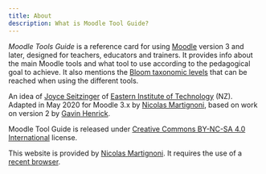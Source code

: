 ```yaml
---
title: About
description: What is Moodle Tool Guide?
---
```


_Moodle Tools Guide_ is a reference card for using [Moodle][moodle] version 3 and later, designed for teachers, educators and trainers. It provides info about the main Moodle tools and what tool to use according to the pedagogical goal to achieve. It also mentions the [Bloom taxonomic levels][bloom] that can be reached when using the different tools.

An idea of [Joyce Seitzinger](https://www.joyceseitzinger.com/) of [Eastern Institute of Technology](https://www.eit.ac.nz/) (NZ). Adapted in May 2020 for Moodle 3.x by [Nicolas Martignoni][nm], based on work on version 2 by [Gavin Henrick](https://www.brickfield.ie/about_us/).

Moodle Tool Guide is released under [Creative Commons BY-NC-SA 4.0 International][cc] license.

This website is provided by [Nicolas Martignoni][nm]. It requires the use of a [recent browser][browser].

 [moodle]: https://moodle.org/
 [bloom]: https://en.wikipedia.org/wiki/Bloom%27s_taxonomy
 [cc]: https://creativecommons.org/licenses/by-nc-sa/4.0/
 [browser]: https://browsehappy.com/
 [nm]: https://blog.martignoni.net/a-propos/
